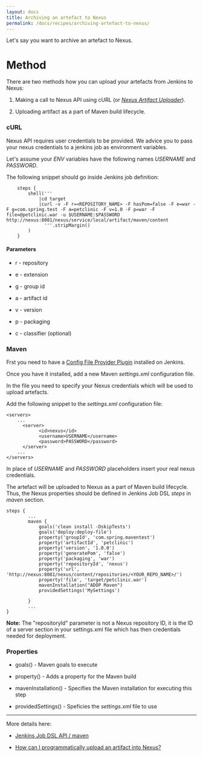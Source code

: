 ```yaml
---
layout: docs
title: Archiving an artefact to Nexus
permalink: /docs/recipes/archiving-artefact-to-nexus/
---
```


Let's say you want to archive an artefact to Nexus.

# Method

There are two methods how you can upload your artefacts from Jenkins to Nexus:

1. Making a call to Nexus API using cURL (or _[Nexus Artifact Uploader](https://wiki.jenkins-ci.org/display/JENKINS/Nexus+Artifact+Uploader)_).

2. Uploading artifact as a part of Maven build lifecycle.

### cURL
Nexus API requires user credentials to be provided.
We advice you to pass your nexus credentials to a jenkins job as environment variables.

Let's assume your _ENV_ variables have the following names _USERNAME_ and _PASSWORD_.

The following snippet should go inside Jenkins job definition:

```
    steps {
        shell('''
            |cd target
            |curl -v -F r=<REPOSITORY_NAME> -F hasPom=false -F e=war -F g=com.spring.test -F a=petclinic -F v=1.0 -F p=war -F file=@petclinic.war -u $USERNAME:$PASSWORD http://nexus:8081/nexus/service/local/artifact/maven/content
              '''.stripMargin()
        )
    }
```

#### Parameters

- r - repository

- e - extension

- g - group id

- a - artifact id

- v - version

- p - packaging

- c - classifier (optional)

### Maven

Frst you need to have a [Config File Provider Plugin](https://wiki.jenkins-ci.org/display/JENKINS/Config+File+Provider+Plugin) installed on Jenkins. 

Once you have it installed, add a new Maven _settings.xml_ configuration file.

In the file you need to specify your Nexus credentials which will be used to upload artefacts.

Add the following snippet to the _settings.xml_ configuration file:

```
<servers>
    ...
      <server>
            <id>nexus</id>
            <username>USERNAME</username>
            <password>PASSWORD</password>
      </server>
    ...
</servers>
```

In place of _USERNAME_ and _PASSWORD_ placeholders insert your real nexus credentials.

The artefact will be uploaded to Nexus as a part of Maven build lifecycle. Thus, the Nexus properties should be defined in Jenkins Job DSL _steps_ in _maven_ section.

```
steps {
        ...
        maven {
            goals('clean install -DskipTests')
            goals('deploy:deploy-file')
            property('groupId', 'com.spring.maventest')
            property('artifactId', 'petclinic')
            property('version', '1.0.0')
            property('generatePom', 'false')
            property('packaging', 'war')
            property('repositoryId', 'nexus')
            property('url', 'http://nexus:8081/nexus/content/repositories/<YOUR_REPO_NAME>/')
            property('file', 'target/petclinic.war')
            mavenInstallation("ADOP Maven")
            providedSettings('MySettings')
            
        }
        ...
}
```

**Note:** The "repositoryId" parameter is not a Nexus repository ID, it is the ID of a server section in your settings.xml file which has then credentials needed for deployment.

### Properties

- goals() - Maven goals to execute

- property() - Adds a property for the Maven build

- mavenInstallation() - Specifies the Maven installation for executing this step

- providedSettings() - Speficies the _settings.xml_ file to use

---


More details here:

- [Jenkins Job DSL API / maven](https://jenkinsci.github.io/job-dsl-plugin/#method/javaposse.jobdsl.dsl.helpers.step.StepContext.maven)

- [How can I programmatically upload an artifact into Nexus?](https://support.sonatype.com/hc/en-us/articles/213465818-How-can-I-programmatically-upload-an-artifact-into-Nexus-)
